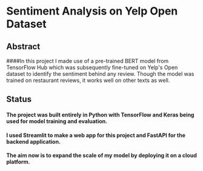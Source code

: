 # **Sentiment Analysis on Yelp Open Dataset**

## **Abstract**
####In this project I made use of a pre-trained BERT model from TensorFlow Hub which was subsequently fine-tuned on Yelp's Open dataset to identify the sentiment behind any review. Though the model was trained on restaurant reviews, it works well on other texts as well.

## Status
#### The project was built entirely in Python with TensorFlow and Keras being used for model training and evaluation.
#### I used Streamlit to make a web app for this project and FastAPI for the backend application.

#### The aim now is to expand the scale of my model by deploying it on a cloud platform.